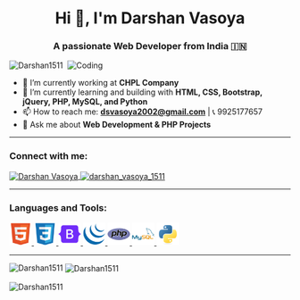 <h1 align="center">Hi 👋, I'm Darshan Vasoya</h1>
<h3 align="center">A passionate Web Developer from India 🇮🇳</h3>
<img align="right" alt="Coding" width="400" src="https://cdn.dribbble.com/users/17707/screenshots/2413754/rrr.gif" />

<p align="left">
  <img src="https://komarev.com/ghpvc/?username=Darshan1511&label=Profile%20views&color=0e75b6&style=flat" alt="Darshan1511" />
</p>

- 🔭 I’m currently working at **CHPL Company**  
- 🌱 I’m currently learning and building with **HTML, CSS, Bootstrap, jQuery, PHP, MySQL, and Python**  
- 📫 How to reach me: **dsvasoya2002@gmail.com** | 📞 9925177657  
- 💬 Ask me about **Web Development & PHP Projects**  

---

<h3 align="left">Connect with me:</h3>
<p align="left">
  <a href="https://linkedin.com/in/darshan-vasoya-8a3761205" target="blank">
    <img align="center" src="https://raw.githubusercontent.com/rahuldkjain/github-profile-readme-generator/master/src/images/icons/Social/linked-in-alt.svg" alt="Darshan Vasoya" height="30" width="40" />
  </a>
  <a href="https://instagram.com/darshan_vasoya_1511" target="blank">
    <img align="center" src="https://raw.githubusercontent.com/rahuldkjain/github-profile-readme-generator/master/src/images/icons/Social/instagram.svg" alt="darshan_vasoya_1511" height="30" width="40" />
  </a>
</p>

---

<h3 align="left">Languages and Tools:</h3>
<p align="left">
  <a href="https://www.w3schools.com/html/" target="_blank"> <img src="https://raw.githubusercontent.com/devicons/devicon/master/icons/html5/html5-original.svg" alt="html5" width="40" height="40"/> </a>
  <a href="https://www.w3schools.com/css/" target="_blank"> <img src="https://raw.githubusercontent.com/devicons/devicon/master/icons/css3/css3-original.svg" alt="css3" width="40" height="40"/> </a>
  <a href="https://getbootstrap.com/" target="_blank"> <img src="https://raw.githubusercontent.com/devicons/devicon/master/icons/bootstrap/bootstrap-plain.svg" alt="bootstrap" width="40" height="40"/> </a>
  <a href="https://jquery.com/" target="_blank"> <img src="https://raw.githubusercontent.com/devicons/devicon/master/icons/jquery/jquery-original.svg" alt="jquery" width="40" height="40"/> </a>
  <a href="https://www.php.net/" target="_blank"> <img src="https://raw.githubusercontent.com/devicons/devicon/master/icons/php/php-original.svg" alt="php" width="40" height="40"/> </a>
  <a href="https://www.mysql.com/" target="_blank"> <img src="https://raw.githubusercontent.com/devicons/devicon/master/icons/mysql/mysql-original-wordmark.svg" alt="mysql" width="40" height="40"/> </a>
  <a href="https://www.python.org/" target="_blank"> <img src="https://raw.githubusercontent.com/devicons/devicon/master/icons/python/python-original.svg" alt="python" width="40" height="40"/> </a>
</p>

---

<p><img align="left" src="https://github-readme-stats.vercel.app/api/top-langs?username=Darshan1511&show_icons=true&locale=en&layout=compact" alt="Darshan1511" /></p>

<p>&nbsp;<img align="center" src="https://github-readme-stats.vercel.app/api?username=Darshan1511&show_icons=true&locale=en" alt="Darshan1511" /></p>

<p><img align="center" src="https://github-readme-streak-stats.herokuapp.com/?user=Darshan1511&" alt="Darshan1511" /></p>
